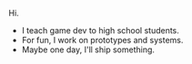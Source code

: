 Hi.

* I teach game dev to high school students.
* For fun, I work on prototypes and systems.
* Maybe one day, I'll ship something.